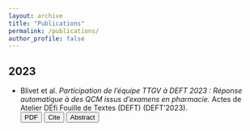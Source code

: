 ```yaml
---
layout: archive
title: "Publications"
permalink: /publications/
author_profile: false
---
```


## 2023

- Blivet et al. _Participation de l’équipe TTGV à DEFT 2023 : Réponse automatique à des QCM issus d’examens en pharmacie._ Actes de Atelier DÉfi Fouille de Textes (DEFT) (DEFT’2023).  
<button name="PDF" onclick="http://talnarchives.atala.org/ateliers/2023/DEFT/480090.pdf">PDF</button> <button name="Cite" onclick="https://B-Gendron.github.io/files/ref_deft.txtf">Cite</button>
<button name="Abstract" onclick="http://talnarchives.atala.org/ateliers/2023/DEFT/480090.html">Abstract</button>  

<!-- - <font color=gray> [To be published] </font>  F. Gaschi, I. El Baamrani, B. Gendron, P. Rastin, Y. Toussaint. _CoSwitchMap : Using Code-Switching to Learn an Unsupervised Bilingual Word Embedding._ Accepted for the 2023 Student Research Workshop of the Association for Computational Linguistics.  
<span style="color:darkblue">*Keywords: code-switching, word embeddings, multilingual alignment, unsupervised mapping.* </span> -->
